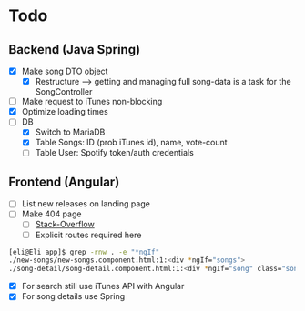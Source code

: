 # Todo

## Backend (Java Spring)

- [x] Make song DTO object
  - [x] Restructure --> getting and managing full song-data is a task for the SongController
- [ ] Make request to iTunes non-blocking
- [x] Optimize loading times
- [ ] DB
  - [x] Switch to MariaDB
  - [x] Table Songs: ID (prob iTunes id), name, vote-count
  - [ ] Table User: Spotify token/auth credentials

## Frontend (Angular)

- [ ] List new releases on landing page
- [ ] Make 404 page
  - [ ] [Stack-Overflow](<https://stackoverflow.com/questions/56163117/how-to-set-up-a-route-for-custom-404-page-in-angular-project>)
  - [ ] Explicit routes required here

```bash
[eli@Eli app]$ grep -rnw . -e "*ngIf"
./new-songs/new-songs.component.html:1:<div *ngIf="songs">
./song-detail/song-detail.component.html:1:<div *ngIf="song" class="songdetails">
```

- [x] For search still use iTunes API with Angular
- [x] For song details use Spring